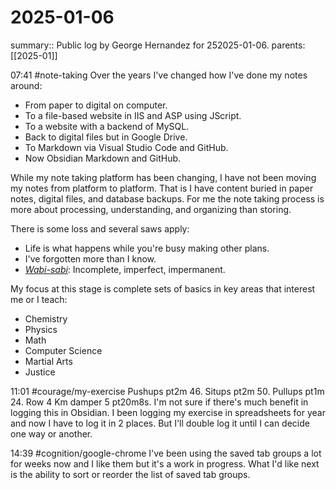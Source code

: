 #  2025-01-06

summary:: Public log by George Hernandez for  252025-01-06.
parents:  [[2025-01]]

07:41 #note-taking Over the years I've changed how I've done my notes around:
- From paper to digital on computer.
- To a file-based website in IIS and ASP using JScript.
- To a website with a backend of MySQL.
- Back to digital files but in Google Drive.
- To Markdown via Visual Studio Code and GitHub.
- Now Obsidian Markdown and GitHub.

While my note taking platform has been changing, I have not been moving my notes from platform to platform. That is I have content buried in paper notes, digital files, and database backups. For me the note taking process is more about processing, understanding, and organizing than storing. 

There is some loss and several saws apply:
- Life is what happens while you're busy making other plans.
- I've forgotten more than I know.
- *[Wabi-sabi](https://en.wikipedia.org/wiki/Wabi-sabi)*: Incomplete, imperfect, impermanent.

My focus at this stage is complete sets of basics in key areas that interest me or I teach:
- Chemistry
- Physics
- Math
- Computer Science
- Martial Arts
- Justice

11:01 #courage/my-exercise Pushups pt2m 46. Situps pt2m 50. Pullups pt1m 24. Row 4 Km damper 5 pt20m8s. I'm not sure if there's much benefit in logging this in Obsidian. I been logging my exercise in spreadsheets for year and now I have to log it in 2 places. But I'll double log it until I can decide one way or another.

14:39 #cognition/google-chrome I've been using the saved tab groups a lot for weeks now and I like them but it's a work in progress. What I'd like next is the ability to sort or reorder the list of saved tab groups.
